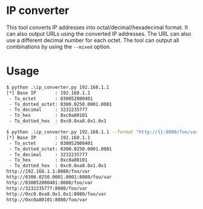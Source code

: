 # IP converter
This tool converts IP addresses into octal/decimal/hexadecimal format.
It can also output URLs using the converted IP addresses.
The URL can also use a different decimal number for each octet. The tool can output all combinations by using the `--mixed` option.

# Usage
```bash
$ python .\ip_converter.py 192.168.1.1
[*] Base IP       : 192.168.1.1
 - To_octet       : 030052000401
 - To_dotted_octet: 0300.0250.0001.0001
 - To_decimal     : 3232235777
 - To_hex         : 0xc0a80101
 - To_dotted_hex  : 0xc0.0xa8.0x1.0x1
```


```bash
$ python .\ip_converter.py 192.168.1.1 --format "http://{}:8080/foo/var"
[*] Base IP       : 192.168.1.1
 - To_octet       : 030052000401
 - To_dotted_octet: 0300.0250.0001.0001
 - To_decimal     : 3232235777
 - To_hex         : 0xc0a80101
 - To_dotted_hex  : 0xc0.0xa8.0x1.0x1
http://192.168.1.1:8080/foo/var
http://0300.0250.0001.0001:8080/foo/var
http://030052000401:8080/foo/var
http://3232235777:8080/foo/var
http://0xc0.0xa8.0x1.0x1:8080/foo/var
http://0xc0a80101:8080/foo/var
```

